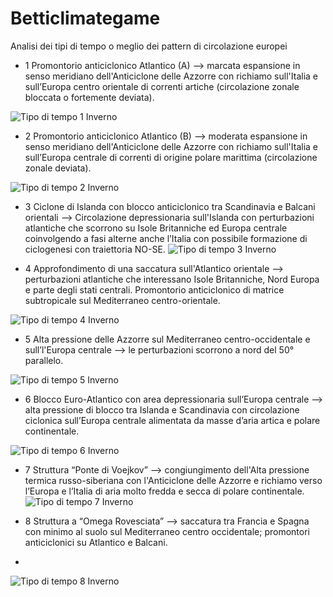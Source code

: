 Betticlimategame
================

Analisi dei tipi di tempo o meglio dei pattern di circolazione europei 

* 1  Promontorio anticiclonico Atlantico (A)  --> marcata espansione in senso meridiano dell'Anticiclone delle Azzorre con richiamo sull'Italia e sull’Europa centro orientale di correnti artiche (circolazione zonale bloccata o fortemente deviata).

![Tipo di tempo 1 Inverno](http://www.lamma.rete.toscana.it/clima/tipi_tempo/immagini/hgt500_PCT8_w_1.png)
 	  	  	  	  	 
* 2  Promontorio anticiclonico Atlantico (B) --> moderata espansione in senso meridiano dell'Anticiclone delle Azzorre con richiamo sull'Italia e sull’Europa centrale di correnti di origine polare marittima (circolazione zonale deviata).

![Tipo di tempo 2 Inverno](http://www.lamma.rete.toscana.it/clima/tipi_tempo/immagini/hgt500_PCT8_w_2.png)

* 3  Ciclone di Islanda con blocco anticiclonico tra Scandinavia e Balcani orientali --> Circolazione depressionaria sull'Islanda con perturbazioni atlantiche che scorrono su Isole Britanniche ed Europa centrale coinvolgendo a fasi alterne anche l’Italia con possibile formazione di ciclogenesi con traiettoria NO-SE.
![Tipo di tempo 3 Inverno](http://www.lamma.rete.toscana.it/clima/tipi_tempo/immagini/hgt500_PCT8_w_3.png)
  	  	  	  	  	 
* 4  Approfondimento di una saccatura sull'Atlantico orientale --> perturbazioni atlantiche che interessano Isole Britanniche, Nord Europa e parte degli stati centrali. Promontorio anticiclonico di matrice subtropicale sul Mediterraneo centro-orientale.

![Tipo di tempo 4 Inverno](http://www.lamma.rete.toscana.it/clima/tipi_tempo/immagini/hgt500_PCT8_w_4.png)

* 5  Alta pressione delle Azzorre sul Mediterraneo centro-occidentale e sull’l'Europa centrale --> le perturbazioni scorrono a nord del 50° parallelo.

![Tipo di tempo 5 Inverno](http://www.lamma.rete.toscana.it/clima/tipi_tempo/immagini/hgt500_PCT8_w_5.png)
	  	  	  	  	 
* 6  Blocco Euro-Atlantico con area depressionaria sull’Europa centrale --> alta pressione di blocco tra Islanda e Scandinavia con circolazione ciclonica sull’Europa centrale alimentata da masse d’aria artica e polare continentale.

![Tipo di tempo 6 Inverno](http://www.lamma.rete.toscana.it/clima/tipi_tempo/immagini/hgt500_PCT8_w_6.png)
  	  	  	  	  	 
* 7  Struttura “Ponte di Voejkov” --> congiungimento dell'Alta pressione termica russo-siberiana con l'Anticiclone delle Azzorre e richiamo verso l’Europa e l’Italia di aria molto fredda e secca di polare continentale.
![Tipo di tempo 7 Inverno](http://www.lamma.rete.toscana.it/clima/tipi_tempo/immagini/hgt500_PCT8_w_7.png)
 	  	  	  	  	 
* 8  Struttura a “Omega Rovesciata” --> saccatura tra Francia e Spagna con minimo al suolo sul Mediterraneo centro occidentale; promontori anticiclonici su Atlantico e Balcani.
* 
![Tipo di tempo 8 Inverno](http://www.lamma.rete.toscana.it/clima/tipi_tempo/immagini/hgt500_PCT8_w_8.png)
